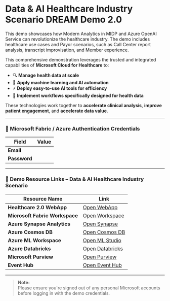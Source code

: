 # Data & AI Healthcare Industry Scenario DREAM Demo 2.0

This demo showcases how Modern Analytics in MIDP and Azure OpenAI Service can revolutionize the healthcare industry. The demo includes healthcare use cases and Payor scenarios, such as Call Center report analysis, transcript improvisation, and Member experience.

This comprehensive demonstration leverages the trusted and integrated capabilities of **Microsoft Cloud for Healthcare** to:

- 🔍 **Manage health data at scale**
- 🤖 **Apply machine learning and AI automation**
- ⚡ **Deploy easy-to-use AI tools for efficiency**
- 🔄 **Implement workflows specifically designed for health data**

These technologies work together to **accelerate clinical analysis**, **improve patient engagement**, and **accelerate data value**.

---

### 🔑 Microsoft Fabric / Azure Authentication Credentials

| Field | Value |
|-------|-------|
| **Email** | <inject key="AzureAdUserEmail"></inject> |
| **Password** | <inject key="AzureAdUserPassword"></inject> |

---


### 🔗 Demo Resource Links – Data & AI Healthcare Industry Scenario

| Resource Name                            | Link           |
|------------------------------------------|----------------|
| **Healthcare 2.0 WebApp**                | [Open WebApp](https://app-health-care-demo-v2prod.azurewebsites.net/) |
| **Microsoft Fabric Workspace**           | [Open Workspace](https://app.powerbi.com/groups/9e83dec4-28ba-480d-920e-09b24bfd475a/list?experience=power-bi) |
| **Azure Synapse Analytics**              | [Open Synapse](https://web.azuresynapse.net/en/home?workspace=%2Fsubscriptions%2F506e86fc-853c-4557-a6e5-ad72114efd2b%2FresourceGroups%2Frg-healthcare2-prod%2Fproviders%2FMicrosoft.Synapse%2Fworkspaces%2Fsynhealthcare2prod) |
| **Azure Cosmos DB**                      | [Open Cosmos DB](https://portal.azure.com/#@CloudLabsAIoutlook.onmicrosoft.com/resource/subscriptions/506e86fc-853c-4557-a6e5-ad72114efd2b/resourceGroups/rg-healthcare2-prod/providers/Microsoft.DocumentDB/databaseAccounts/cosmos-healthcare2-prod/dataExplorer) |
| **Azure ML Workspace**                   | [Open ML Studio](https://ml.azure.com/?tid=f94768c8-8714-4abe-8e2d-37a64b18216a&wsid=/subscriptions/506e86fc-853c-4557-a6e5-ad72114efd2b/resourcegroups/rg-healthcare2-prod/providers/Microsoft.MachineLearningServices/workspaces/mlw-healthcare2-prod) |
| **Azure Databricks**                     | [Open Databricks](https://adb-6711778118362600.0.azuredatabricks.net/?o=6711778118362600#) |
| **Microsoft Purview**                    | [Open Purview](https://web.purview.azure.com/resource/purviewhealthcare2prod/main/catalog/home?feature.tenant=f94768c8-8714-4abe-8e2d-37a64b18216a) |
| **Event Hub**                            | [Open Event Hub](https://portal.azure.com/#@CloudLabsAIoutlook.onmicrosoft.com/resource/subscriptions/506e86fc-853c-4557-a6e5-ad72114efd2b/resourceGroups/rg-healthcare2-prod/providers/Microsoft.EventHub/namespaces/evh-patient-monitoring-prod/overview) |

---


> **Note:**  
> Please ensure you're signed out of any personal Microsoft accounts before logging in with the demo credentials.
